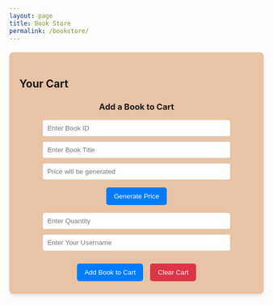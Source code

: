 ```yaml
---
layout: page
title: Book Store
permalink: /bookstore/
---
```


<style> 
  .cart-container {
    max-width: 600px;
    margin: 20px auto;
    padding: 20px;
    background-color: #E8C4A4;
    border-radius: 8px;
    box-shadow: 0 4px 6px rgba(0, 0, 0, 0.1);
  }
  .cart-item {
    display: flex;
    justify-content: space-between;
    align-items: center;
    padding: 10px;
    background-color: #A57F5A;
    border: 1px solid #ddd;
    border-radius: 4px;
    margin-bottom: 10px;
  }
  .cart-buttons, .cart-inputs {
    text-align: center;
    margin-top: 20px;
  }
  .btn {
    background-color: #007bff;
    color: #fff;
    padding: 10px 15px;
    border: none;
    border-radius: 5px;
    cursor: pointer;
    margin: 5px;
  }
  .btn.clear {
    background-color: #dc3545;
  }
  .input-field {
    display: block;
    margin: 10px auto;
    width: 80%;
    padding: 8px;
    border: 1px solid #ddd;
    border-radius: 4px;
  }
</style>

<div class="cart-container">
  <h2>Your Cart</h2>
  <div id="cartItems">
    <!-- Cart items will be dynamically added here -->
  </div>

  <div class="cart-inputs">
    <h3>Add a Book to Cart</h3>
    <input type="number" id="bookId" class="input-field" placeholder="Enter Book ID" />
    <input type="text" id="bookTitle" class="input-field" placeholder="Enter Book Title" />
    <div>
      <input
        type="text"
        id="bookPrice"
        class="input-field"
        placeholder="Price will be generated"
        readonly
      />
      <button class="btn" onclick="generatePrice()">Generate Price</button>
    </div>
    <input type="number" id="bookQuantity" class="input-field" placeholder="Enter Quantity" />
    <input type="text" id="username" class="input-field" placeholder="Enter Your Username" />
  </div>

  <div class="cart-buttons">
    <button class="btn" onclick="addToCart()">Add Book to Cart</button>
    <button class="btn clear" onclick="clearCart()">Clear Cart</button>
  </div>
</div>

<script type="module">
  import { pythonURI, fetchOptions } from "{{site.baseurl}}/assets/js/api/config.js" 

  // Fetch and display cart items
  function fetchCartItems() {
    fetch(`${pythonURI}/api/cart`)
      .then(response => response.json())
      .then(data => {
        const cartItemsContainer = document.getElementById('cartItems');
        cartItemsContainer.innerHTML = ''; // Clear current items

        if (data.items && data.items.length > 0) {
          data.items.forEach(item => {
            const cartItemDiv = document.createElement('div');
            cartItemDiv.classList.add('cart-item');
            cartItemDiv.innerHTML = `
              <span>${item.title} (by ${item.author || 'Unknown'})</span>
              <span>Price: $${item.price} | Quantity: ${item.quantity}</span>
            `;
            cartItemsContainer.appendChild(cartItemDiv);
          });
        } else {
          cartItemsContainer.innerHTML = '<p>Your cart is empty.</p>';
        }
      })
      .catch(error => {
        console.error('Error fetching cart items:', error);
      });
  }

  // Generate a random price between 1 and 15
  function generatePrice() {
    const randomPrice = (Math.random() * 14 + 1).toFixed(2); // Generate price between 1 and 15
    document.getElementById('bookPrice').value = randomPrice;
  }

  // Add a book to the cart
  function addToCart() {
    const bookId = document.getElementById('bookId').value.trim();
    const bookTitle = document.getElementById('bookTitle').value.trim();
    const bookPrice = document.getElementById('bookPrice').value.trim();
    const bookQuantity = document.getElementById('bookQuantity').value.trim();
    const username = document.getElementById('username').value.trim();

    if (bookId && bookTitle && bookPrice && bookQuantity && username) {
      const data = {
        id: parseInt(bookId),
        title: bookTitle,
        price: parseFloat(bookPrice),
        quantity: parseInt(bookQuantity),
        _name: username // Match the backend key
      };

      fetch(`${pythonURI}/api/cart`, {
        ...fetchOptions,
        method: 'POST',
        headers: { 'Content-Type': 'application/json' },
        body: JSON.stringify(data)
      })
        .then(response => response.json())
        .then(data => {
          alert(data.message || 'Book added to cart!');
          fetchCartItems(); // Refresh cart items
        })
        .catch(error => {
          console.error('Error adding book to cart:', error);
        });
    } else {
      alert('Please fill out all fields before adding the book to the cart.');
    }
  }

  // Clear the cart
  function clearCart() {
    fetch(`${pythonURI}/api/cart`, {
      ...fetchOptions,
      method: 'DELETE',
      headers: { 'Content-Type': 'application/json' },
      body: JSON.stringify({ username: document.getElementById('username').value.trim() }) // User-specific clearing
    })
      .then(response => response.json())
      .then(data => {
        alert(data.message || 'Cart cleared successfully!');
        fetchCartItems(); // Refresh cart items
      })
      .catch(error => {
        console.error('Error clearing cart:', error);
      });
  }

  // Fetch cart items on page load
  fetchCartItems();
</script>
